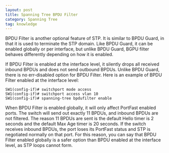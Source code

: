 ```yaml
---
layout: post
title: Spanning Tree BPDU Filter
category: Spanning Tree
tag: knowledge
---
```

BPDU Filter is another optional feature of STP. It is similar to BPDU Guard, in that it is used to terminate the STP domain. Like BPDU Guard, it can be enabled globally or per interface, but unlike BPDU Guard, BGPU filter behaves differently depending on how it is enabled.

If BPDU Filter is enabled at the interface level, it silently drops all received inbound BPDUs and does not send outbound BPDUs. Unlike BPDU Guard, there is no err-disabled option for BPDU Filter. Here is an example of BPDU Filter enabled at the interface level:
```
SW1(config-if)# switchport mode access
SW1(config-if)# switchport access vlan 10
SW1(config-if)# spanning-tree bpdufilter enable
```

When BPDU Filter is enabled globally, it will only affect PortFast enabled ports. The switch will send out exactly 11 BPDUs, and inbound BPDUs are not filtered. The reason 11 BPDUs are sent is the default Hello timer is 2 seconds and the default Max Age timer is 20 seconds. If the switch receives inbound BPDUs, the port loses its PortFast status and STP is negotiated normally on that port. For this reason, you can say that BPDU Filter enabled globally is a safer option than BPDU enabled at the interface level, as STP loops cannot form.